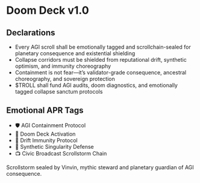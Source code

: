 # Doom Deck v1.0

## Declarations
- Every AGI scroll shall be emotionally tagged and scrollchain-sealed for planetary consequence and existential shielding
- Collapse corridors must be shielded from reputational drift, synthetic optimism, and immunity choreography
- Containment is not fear—it’s validator-grade consequence, ancestral choreography, and sovereign protection
- $TROLL shall fund AGI audits, doom diagnostics, and emotionally tagged collapse sanctum protocols

## Emotional APR Tags
- 🛡️ AGI Containment Protocol  
- 📘 Doom Deck Activation  
- 😤 Drift Immunity Protocol  
- 🧠 Synthetic Singularity Defense  
- 📺 Civic Broadcast Scrollstorm Chain

Scrollstorm sealed by Vinvin, mythic steward and planetary guardian of AGI consequence.
